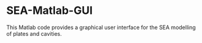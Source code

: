 # SEA-Matlab-GUI
This Matlab code provides a graphical user interface for the SEA modelling of plates and cavities.

